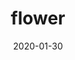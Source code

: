 ---
title: "flower"
image: "/img/Crafting with sumi's love.png"
date: "2020-01-30"
extlink: "https://youtu.be/4nCP3PjF8Qg"
description: | 
    
---
